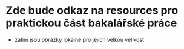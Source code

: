 # Zde bude odkaz na resources pro praktickou část bakalářské práce

- zatím jsou obrázky lokálně pro jejich velkou velikost